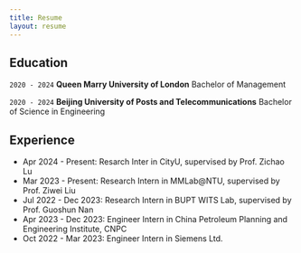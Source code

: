 ```yaml
---
title: Resume
layout: resume
---
```



## Education

`2020 - 2024`
__Queen Marry University of London__
Bachelor of Management

`2020 - 2024`
__Beijing University of Posts and Telecommunications__
Bachelor of Science in Engineering


## Experience

* Apr 2024 - Present: Resarch Inter in CityU, supervised by Prof. Zichao Lu
* Mar 2023 - Present: Research Intern in MMLab@NTU, supervised by Prof. Ziwei Liu
* Jul 2022 - Dec 2023: Research Intern in BUPT WITS Lab, supervised by Prof. Guoshun Nan
* Apr 2023 - Dec 2023: Engineer Intern in China Petroleum Planning and Engineering Institute, CNPC
* Oct 2022 - Mar 2023: Engineer Intern in Siemens Ltd.





